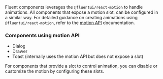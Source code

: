 Fluent components leverages the `@fluentui/react-motion` to handle animations. All components that expose a motion slot, can be configured in a similar way. For detailed guidance on creating animations using `@fluentui/react-motion`, refer to the [motion API](https://react.fluentui.dev/?path=/docs/motion-apis-createpresencecomponent--docs) documentation.

### Components using motion API

- Dialog
- Drawer
- Toast (internally uses the motion API but does not expose a slot)

For components that provide a slot to control animation, you can disable or customize the motion by configuring these slots.

